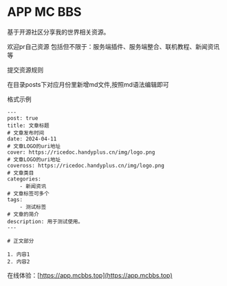 # APP MC BBS

基于开源社区分享我的世界相关资源。

欢迎pr自己资源 包括但不限于：服务端插件、服务端整合、联机教程、新闻资讯等

提交资源规则

在目录posts下对应月份里新增md文件,按照md语法编辑即可

格式示例 
```
---
post: true
title: 文章标题
# 文章发布时间
date: 2024-04-11
# 文章LOGO的uri地址
cover: https://ricedoc.handyplus.cn/img/logo.png
# 文章LOGO的uri地址
coveross: https://ricedoc.handyplus.cn/img/logo.png
# 文章类目
categories:
    - 新闻资讯
# 文章标签可多个
tags:
    - 测试标签
# 文章的简介
description: 用于测试使用。
---

# 正文部分

1. 内容1
2. 内容2

```

在线体验：[https://app.mcbbs.top](https://app.mcbbs.top)

